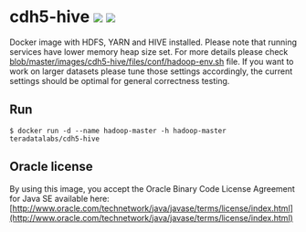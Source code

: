 # cdh5-hive [![][layers-badge]][layers-link] [![][version-badge]][dockerhub-link]
           
[layers-badge]: https://images.microbadger.com/badges/image/teradatalabs/cdh5-hive.svg
[layers-link]: https://microbadger.com/images/teradatalabs/cdh5-hive
[version-badge]: https://images.microbadger.com/badges/version/teradatalabs/cdh5-hive.svg
[dockerhub-link]: https://hub.docker.com/r/teradatalabs/cdh5-hive

Docker image with HDFS, YARN and HIVE installed. Please note that running services have lower memory heap size set.
For more details please check [blob/master/images/cdh5-hive/files/conf/hadoop-env.sh](configuration) file.
If you want to work on larger datasets please tune those settings accordingly, the current settings should be optimal
for general correctness testing.

## Run

```
$ docker run -d --name hadoop-master -h hadoop-master teradatalabs/cdh5-hive
```

## Oracle license

By using this image, you accept the Oracle Binary Code License Agreement for Java SE available here:
[http://www.oracle.com/technetwork/java/javase/terms/license/index.html](http://www.oracle.com/technetwork/java/javase/terms/license/index.html)
